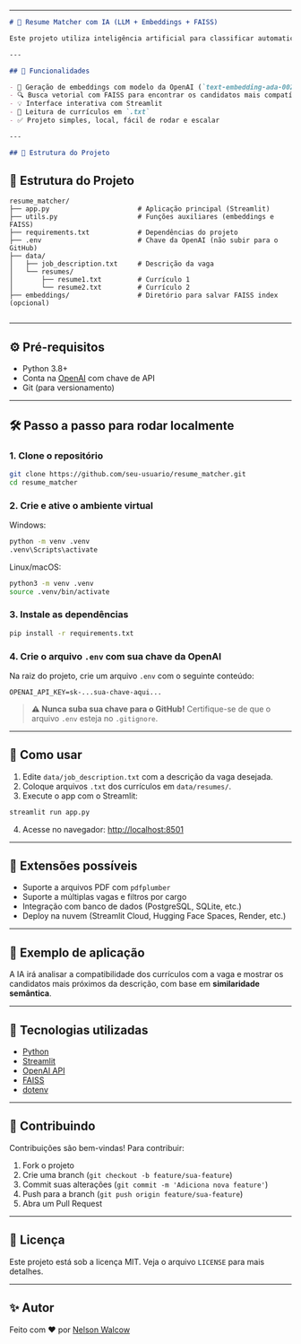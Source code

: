 
---

```markdown
# 🤖 Resume Matcher com IA (LLM + Embeddings + FAISS)

Este projeto utiliza inteligência artificial para classificar automaticamente currículos com base na descrição de uma vaga. Ele compara o conteúdo dos currículos com a vaga informada usando embeddings de linguagem natural e busca vetorial com FAISS.

---

## 🚀 Funcionalidades

- 🧠 Geração de embeddings com modelo da OpenAI (`text-embedding-ada-002`)
- 🔍 Busca vetorial com FAISS para encontrar os candidatos mais compatíveis
- 💡 Interface interativa com Streamlit
- 📂 Leitura de currículos em `.txt`
- ✅ Projeto simples, local, fácil de rodar e escalar

---

## 📁 Estrutura do Projeto

```

## 📁 Estrutura do Projeto

```plaintext
resume_matcher/
├── app.py                      # Aplicação principal (Streamlit)
├── utils.py                    # Funções auxiliares (embeddings e FAISS)
├── requirements.txt            # Dependências do projeto
├── .env                        # Chave da OpenAI (não subir para o GitHub)
├── data/
│   ├── job_description.txt     # Descrição da vaga
│   └── resumes/
│       ├── resume1.txt         # Currículo 1
│       └── resume2.txt         # Currículo 2
├── embeddings/                 # Diretório para salvar FAISS index (opcional)


````

---

## ⚙️ Pré-requisitos

- Python 3.8+
- Conta na [OpenAI](https://platform.openai.com/) com chave de API
- Git (para versionamento)

---

## 🛠️ Passo a passo para rodar localmente

### 1. Clone o repositório

```bash
git clone https://github.com/seu-usuario/resume_matcher.git
cd resume_matcher
````

### 2. Crie e ative o ambiente virtual

Windows:

```bash
python -m venv .venv
.venv\Scripts\activate
```

Linux/macOS:

```bash
python3 -m venv .venv
source .venv/bin/activate
```

### 3. Instale as dependências

```bash
pip install -r requirements.txt
```

### 4. Crie o arquivo `.env` com sua chave da OpenAI

Na raiz do projeto, crie um arquivo `.env` com o seguinte conteúdo:

```
OPENAI_API_KEY=sk-...sua-chave-aqui...
```

> **⚠️ Nunca suba sua chave para o GitHub!** Certifique-se de que o arquivo `.env` esteja no `.gitignore`.

---

## 🧪 Como usar

1. Edite `data/job_description.txt` com a descrição da vaga desejada.
2. Coloque arquivos `.txt` dos currículos em `data/resumes/`.
3. Execute o app com o Streamlit:

```bash
streamlit run app.py
```

4. Acesse no navegador: [http://localhost:8501](http://localhost:8501)

---

## 🧩 Extensões possíveis

* Suporte a arquivos PDF com `pdfplumber`
* Suporte a múltiplas vagas e filtros por cargo
* Integração com banco de dados (PostgreSQL, SQLite, etc.)
* Deploy na nuvem (Streamlit Cloud, Hugging Face Spaces, Render, etc.)

---

## 📌 Exemplo de aplicação

A IA irá analisar a compatibilidade dos currículos com a vaga e mostrar os candidatos mais próximos da descrição, com base em **similaridade semântica**.

---

## 🧠 Tecnologias utilizadas

* [Python](https://www.python.org/)
* [Streamlit](https://streamlit.io/)
* [OpenAI API](https://platform.openai.com/)
* [FAISS](https://github.com/facebookresearch/faiss)
* [dotenv](https://pypi.org/project/python-dotenv/)

---

## 🤝 Contribuindo

Contribuições são bem-vindas! Para contribuir:

1. Fork o projeto
2. Crie uma branch (`git checkout -b feature/sua-feature`)
3. Commit suas alterações (`git commit -m 'Adiciona nova feature'`)
4. Push para a branch (`git push origin feature/sua-feature`)
5. Abra um Pull Request

---

## 📄 Licença

Este projeto está sob a licença MIT. Veja o arquivo `LICENSE` para mais detalhes.

---

## ✨ Autor

Feito com ❤️ por [Nelson Walcow](https://github.com/nsw78/resume_matcher)

